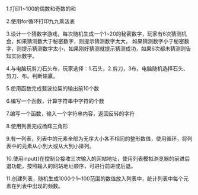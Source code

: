 1.打印1~100的偶数和奇数的和

2.使用for循环打印九九乘法表

3.设计一个猜数字游戏，每次随机生成一个1~20的秘密数字，玩家有6次猜测机会，如果猜测数大于秘密数字，则提示猜测数字太大，
  如果猜测数字小于秘密数字，则提示猜测数字太小，如果刚好猜测就提示猜测成功，如果6次都未猜测则告知实际数字。

4.与电脑玩剪刀石头布，玩家选择：1.石头，2.剪刀，3布，电脑随机选择石头、剪刀、布。判断输赢。

5.使用函数完成斐波拉契的输出前10个数

6.编写一个函数，计算字符串中字符的个数

7.编写一个函数，输入一个字符串内容，返回反转的字符

8.使用列表完成杨辉三角形

9.有一列表，列表中的元素全部为无序大小各不相同的整形数值，使用循环，将列表中的元素从小到大或从大到小排列。

10.使用input()在控制台接收三次输入的网站地址，使用列表模拟浏览器的前进后退功能，按照输入的网站地址顺序，可进行前进或后退。

11.创建列表，随机生成1000个1~100范围的数值放入列表中，统计列表中每个元素在列表中出现的频数。